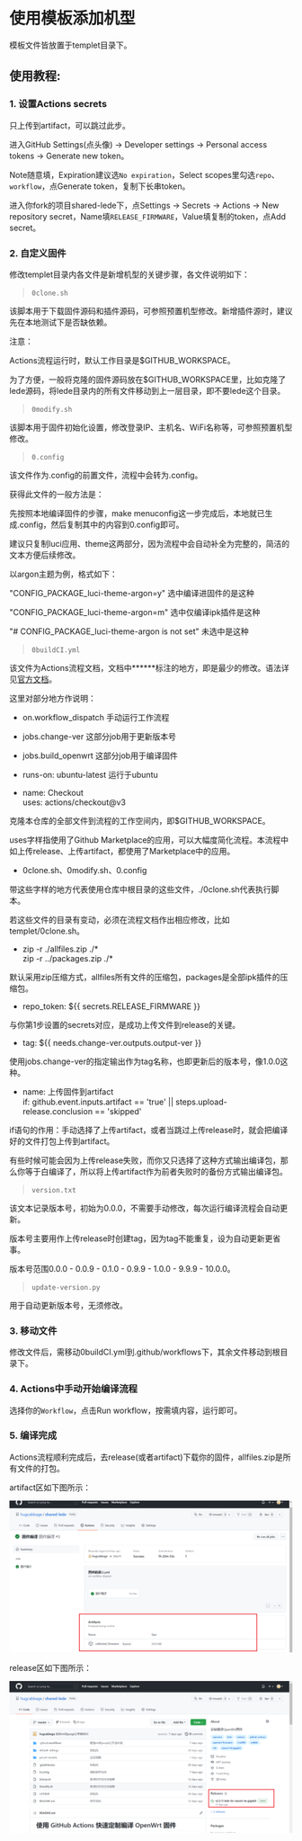 # 使用模板添加机型

模板文件皆放置于templet目录下。

## 使用教程:

### 1. 设置Actions secrets

只上传到artifact，可以跳过此步。

进入GitHub Settings(点头像) → Developer settings → Personal access tokens → Generate new token。

Note随意填，Expiration建议选`No expiration`，Select scopes里勾选`repo`、`workflow`，点Generate token，复制下长串token。

进入你fork的项目shared-lede下，点Settings → Secrets → Actions → New repository secret，Name填`RELEASE_FIRMWARE`，Value填复制的token，点Add secret。

### 2. 自定义固件

修改templet目录内各文件是新增机型的关键步骤，各文件说明如下：

> `0clone.sh`

该脚本用于下载固件源码和插件源码，可参照预置机型修改。新增插件源时，建议先在本地测试下是否缺依赖。

注意：

Actions流程运行时，默认工作目录是$GITHUB_WORKSPACE。

为了方便，一般将克隆的固件源码放在$GITHUB_WORKSPACE里，比如克隆了lede源码，将lede目录内的所有文件移动到上一层目录，即不要lede这个目录。

> `0modify.sh`

该脚本用于固件初始化设置，修改登录IP、主机名、WiFi名称等，可参照预置机型修改。

> `0.config`

该文件作为.config的前置文件，流程中会转为.config。

获得此文件的一般方法是：

先按照本地编译固件的步骤，make menuconfig这一步完成后，本地就已生成.config，然后复制其中的内容到0.config即可。

建议只复制luci应用、theme这两部分，因为流程中会自动补全为完整的，简洁的文本方便后续修改。

以argon主题为例，格式如下：

"CONFIG_PACKAGE_luci-theme-argon=y"   选中编译进固件的是这种

"CONFIG_PACKAGE_luci-theme-argon=m"   选中仅编译ipk插件是这种

"# CONFIG_PACKAGE_luci-theme-argon is not set"  未选中是这种

> `0buildCI.yml`

该文件为Actions流程文档，文档中******标注的地方，即是最少的修改。语法详见[官方文档](https://docs.github.com/cn/actions)。

这里对部分地方作说明：

* on.workflow_dispatch   手动运行工作流程

* jobs.change-ver   这部分job用于更新版本号

* jobs.build_openwrt   这部分job用于编译固件

* runs-on: ubuntu-latest   运行于ubuntu

* name: Checkout<br/>
  uses: actions/checkout@v3

克隆本仓库的全部文件到流程的工作空间内，即$GITHUB_WORKSPACE。

uses字样指使用了Github Marketplace的应用，可以大幅度简化流程。本流程中如上传release、上传artifact，都使用了Marketplace中的应用。

* 0clone.sh、0modify.sh、0.config

带这些字样的地方代表使用仓库中根目录的这些文件，./0clone.sh代表执行脚本。

若这些文件的目录有变动，必须在流程文档作出相应修改，比如templet/0clone.sh。

* zip -r ./allfiles.zip ./* <br/>
  zip -r ../packages.zip ./*

默认采用zip压缩方式，allfiles所有文件的压缩包，packages是全部ipk插件的压缩包。

* repo_token: ${{ secrets.RELEASE_FIRMWARE }}

与你第1步设置的secrets对应，是成功上传文件到release的关键。

* tag: ${{ needs.change-ver.outputs.output-ver }}

使用jobs.change-ver的指定输出作为tag名称，也即更新后的版本号，像1.0.0这种。

* name: 上传固件到artifact<br/>
  if: github.event.inputs.artifact == 'true' || steps.upload-release.conclusion == 'skipped'

if语句的作用：手动选择了上传artifact，或者当跳过上传release时，就会把编译好的文件打包上传到artifact。

有些时候可能会因为上传release失败，而你又只选择了这种方式输出编译包，那么你等于白编译了，所以将上传artifact作为前者失败时的备份方式输出编译包。

> `version.txt`

该文本记录版本号，初始为0.0.0，不需要手动修改，每次运行编译流程会自动更新。

版本号主要用作上传release时创建tag，因为tag不能重复，设为自动更新更省事。

版本号范围0.0.0 - 0.0.9 - 0.1.0 - 0.9.9 - 1.0.0 - 9.9.9 - 10.0.0。

> `update-version.py`

用于自动更新版本号，无须修改。

### 3. 移动文件

修改文件后，需移动0buildCI.yml到.github/workflows下，其余文件移动到根目录下。

### 4. Actions中手动开始编译流程

选择你的`Workflow`，点击Run workflow，按需填内容，运行即可。

### 5. 编译完成

Actions流程顺利完成后，去release(或者artifact)下载你的固件，allfiles.zip是所有文件的打包。

artifact区如下图所示：

![截图1](images/截图1.png)

release区如下图所示：

![截图1](images/截图2.png)
